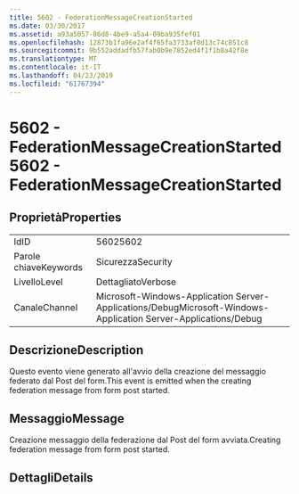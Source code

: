 ```yaml
---
title: 5602 - FederationMessageCreationStarted
ms.date: 03/30/2017
ms.assetid: a93a5057-86d8-4be9-a5a4-09ba935fef01
ms.openlocfilehash: 12873b1fa96e2af4f65fa3733af0d13c74c851c8
ms.sourcegitcommit: 9b552addadfb57fab0b9e7852ed4f1f1b8a42f8e
ms.translationtype: MT
ms.contentlocale: it-IT
ms.lasthandoff: 04/23/2019
ms.locfileid: "61767394"
---
```

# <a name="5602---federationmessagecreationstarted"></a><span data-ttu-id="cf7d3-102">5602 - FederationMessageCreationStarted</span><span class="sxs-lookup"><span data-stu-id="cf7d3-102">5602 - FederationMessageCreationStarted</span></span>
## <a name="properties"></a><span data-ttu-id="cf7d3-103">Proprietà</span><span class="sxs-lookup"><span data-stu-id="cf7d3-103">Properties</span></span>  
  
|||  
|-|-|  
|<span data-ttu-id="cf7d3-104">Id</span><span class="sxs-lookup"><span data-stu-id="cf7d3-104">ID</span></span>|<span data-ttu-id="cf7d3-105">5602</span><span class="sxs-lookup"><span data-stu-id="cf7d3-105">5602</span></span>|  
|<span data-ttu-id="cf7d3-106">Parole chiave</span><span class="sxs-lookup"><span data-stu-id="cf7d3-106">Keywords</span></span>|<span data-ttu-id="cf7d3-107">Sicurezza</span><span class="sxs-lookup"><span data-stu-id="cf7d3-107">Security</span></span>|  
|<span data-ttu-id="cf7d3-108">Livello</span><span class="sxs-lookup"><span data-stu-id="cf7d3-108">Level</span></span>|<span data-ttu-id="cf7d3-109">Dettagliato</span><span class="sxs-lookup"><span data-stu-id="cf7d3-109">Verbose</span></span>|  
|<span data-ttu-id="cf7d3-110">Canale</span><span class="sxs-lookup"><span data-stu-id="cf7d3-110">Channel</span></span>|<span data-ttu-id="cf7d3-111">Microsoft-Windows-Application Server-Applications/Debug</span><span class="sxs-lookup"><span data-stu-id="cf7d3-111">Microsoft-Windows-Application Server-Applications/Debug</span></span>|  
  
## <a name="description"></a><span data-ttu-id="cf7d3-112">Descrizione</span><span class="sxs-lookup"><span data-stu-id="cf7d3-112">Description</span></span>  
 <span data-ttu-id="cf7d3-113">Questo evento viene generato all'avvio della creazione del messaggio federato dal Post del form.</span><span class="sxs-lookup"><span data-stu-id="cf7d3-113">This event is emitted when the creating federation message from form post started.</span></span>  
  
## <a name="message"></a><span data-ttu-id="cf7d3-114">Messaggio</span><span class="sxs-lookup"><span data-stu-id="cf7d3-114">Message</span></span>  
 <span data-ttu-id="cf7d3-115">Creazione messaggio della federazione dal Post del form avviata.</span><span class="sxs-lookup"><span data-stu-id="cf7d3-115">Creating federation message from form post started.</span></span>  
  
## <a name="details"></a><span data-ttu-id="cf7d3-116">Dettagli</span><span class="sxs-lookup"><span data-stu-id="cf7d3-116">Details</span></span>
